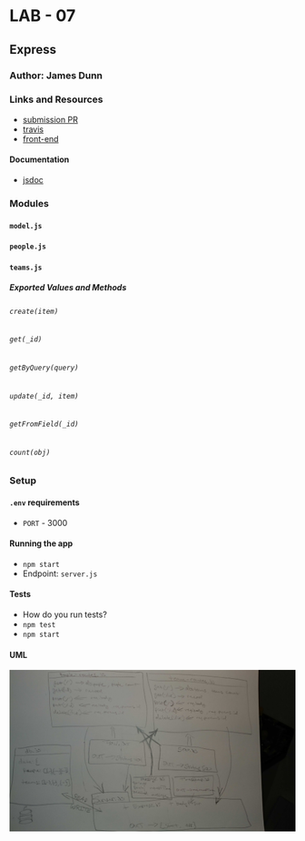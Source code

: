 # LAB - 07

## Express

### Author: James Dunn

### Links and Resources

- [submission PR](https://github.com/james-401-advanced-javascript/lab-07/pull/1)
- [travis](https://travis-ci.com/james-401-advanced-javascript/lab-07)
- [front-end](https://jamesdunn-lab-07.herokuapp.com)

#### Documentation

- [jsdoc](https://jamesdunn-lab-07.herokuapp.com/docs)

### Modules

#### `model.js`

#### `people.js`

#### `teams.js`

##### Exported Values and Methods

###### `create(item)`

###### `get(_id)`

###### `getByQuery(query)`

###### `update(_id, item)`

###### `getFromField(_id)`

###### `count(obj)`

### Setup

#### `.env` requirements

- `PORT` - 3000

#### Running the app

- `npm start`
- Endpoint: `server.js`

#### Tests

- How do you run tests?
- `npm test`
- `npm start`

#### UML

![UML](./images/lab-07.jpg)
